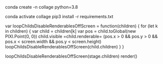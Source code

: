 conda create -n collage python=3.8

conda activate collage
pip3 install -r requirements.txt

var loopChildsDisableRenderablesOffScreen = function(children) {
for (let k in children) {
var child = children[k]
var pos = child.toGlobal(new PIXI.Point(0, 0))
child.visible =child.renderable= (pos.x > 0 && pos.y > 0 && pos.x < screen.width && pos.y < screen.height)
loopChildsDisableRenderablesOffScreen(child.children)
}
}

loopChildsDisableRenderablesOffScreen(stage.children)
render()
